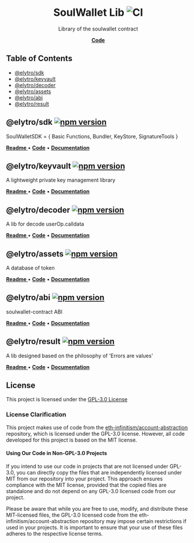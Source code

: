 <h1 align="center">
   <b>
        SoulWallet Lib
    </b>
  <img alt="CI" src="https://github.com/SoulWallet/elytro-wallet-lib/actions/workflows/UnitTest.yml/badge.svg?branch=develop"/>
</h1>

<p align="center">
Library of the soulwallet contract
</p>

<p align="center">
    <a href="https://github.com/SoulWallet/elytro-wallet-lib/"><b>Code</b></a>
</p>

## Table of Contents

- [@elytro/sdk](#@elytro/sdk)
- [@elytro/keyvault](#@elytro/keyvault)
- [@elytro/decoder](#@elytro/decoder)
- [@elytro/assets](#@elytro/assets)
- [@elytro/abi](#@elytro/abi)
- [@elytro/result](#@elytro/result)






## @elytro/sdk [![npm version](https://badge.fury.io/js/@elytro%2Fsdk.svg)](https://badge.fury.io/js/@elytro%2Fsdk)
SoulWalletSDK = {  Basic Functions,  Bundler, KeyStore,  SignatureTools }
<p align="left">
<a href="./packages/soulwallet-sdk/README.md">
<b>Readme</b>
</a>
 • 
<a href="./packages/soulwallet-sdk"><b>Code</b></a>
 • 
<a href="./packages/soulwallet-sdk/docs/modules.md"><b>Documentation</b></a>
</p>



## @elytro/keyvault [![npm version](https://badge.fury.io/js/@elytro%2Fkeyvault.svg)](https://badge.fury.io/js/@elytro%2Fkeyvault)

A lightweight private key management library
<p align="left">
<a href="./packages/soulwallet-keyvault/README.md">
<b>Readme</b>
</a>
 • 
<a href="./packages/soulwallet-keyvault"><b>Code</b></a>
 • 
<a href="./packages/soulwallet-keyvault/docs/modules.md"><b>Documentation</b></a>
</p>



## @elytro/decoder [![npm version](https://badge.fury.io/js/@elytro%2Fdecoder.svg)](https://badge.fury.io/js/@elytro%2Fdecoder)

A lib for decode userOp.calldata
<p align="left">
<a href="./packages/soulwallet-decoder/README.md">
<b>Readme</b>
</a>
 • 
<a href="./packages/soulwallet-decoder"><b>Code</b></a>
 • 
<a href="./packages/soulwallet-decoder/docs/modules.md"><b>Documentation</b></a>
</p>



## @elytro/assets [![npm version](https://badge.fury.io/js/@elytro%2Fassets.svg)](https://badge.fury.io/js/@elytro%2Fassets)

A database of token
<p align="left">
<a href="./packages/soulwallet-assets/README.md">
<b>Readme</b>
</a>
 • 
<a href="./packages/soulwallet-assets"><b>Code</b></a>
 • 
<a href="./packages/soulwallet-assets/docs/modules.md"><b>Documentation</b></a>
</p>



## @elytro/abi [![npm version](https://badge.fury.io/js/@elytro%2Fabi.svg)](https://badge.fury.io/js/@elytro%2Fabi)

soulwallet-contract ABI
<p align="left">
<a href="./packages/soulwallet-abi/README.md">
<b>Readme</b>
</a>
 • 
<a href="./packages/soulwallet-abi"><b>Code</b></a>
 • 
<a href="./packages/soulwallet-abi/docs/modules.md"><b>Documentation</b></a>
</p>



## @elytro/result [![npm version](https://badge.fury.io/js/@elytro%2Fresult.svg)](https://badge.fury.io/js/@elytro%2Fresult)

A lib designed based on the philosophy of 'Errors are values'
<p align="left">
<a href="./packages/soulwallet-result/README.md">
<b>Readme</b>
</a>
 • 
<a href="./packages/soulwallet-result"><b>Code</b></a>
 • 
<a href="./packages/soulwallet-result/docs/modules.md"><b>Documentation</b></a>
</p>


## License

This project is licensed under the [GPL-3.0 License](LICENSE)

### License Clarification

This project makes use of code from the [eth-infinitism/account-abstraction](https://github.com/eth-infinitism/account-abstraction) repository, which is licensed under the GPL-3.0 license. However, all code developed for this project is based on the MIT license.

#### Using Our Code in Non-GPL-3.0 Projects

If you intend to use our code in projects that are not licensed under GPL-3.0, you can directly copy the files that are independently licensed under MIT from our repository into your project. This approach ensures compliance with the MIT license, provided that the copied files are standalone and do not depend on any GPL-3.0 licensed code from our project.

Please be aware that while you are free to use, modify, and distribute these MIT-licensed files, the GPL-3.0 licensed code from the eth-infinitism/account-abstraction repository may impose certain restrictions if used in your projects. It is important to ensure that your use of these files adheres to the respective license terms.